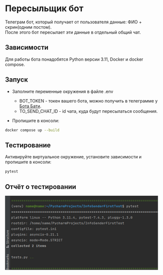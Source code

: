 # Пересыльщик бот
Телеграм бот, который получает от пользователя данные: ФИО + скрин(одним постом).  
После этого бот пересылает эти данные в отдельный общий чат.


## Зависимости

Для работы бота понадобятся Python версии 3.11, Docker и docker compose.


## Запуск
- Заполните переменные окружения в файле .env
    - BOT_TOKEN - токен вашего бота, можно получить в телеграмме у [Бота Бати](https://t.me/BotFather).
    - TO_SEND_CHAT_ID - id чата, куда будут пересылаться сообщения.


- Пропишите в консоли:
```bash
docker compose up --build
```

## Тестирование
Активируйте виртуальное окружение, установите зависимости и пропишите в консоли:
```bash
pytest
```

## Отчёт о тестировании

<img title="Test" alt="Test" src="test.jpg">
